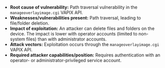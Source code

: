 - **Root cause of vulnerability:** Path traversal vulnerability in the `manageoverlayimage.cgi` VAPIX API.
- **Weaknesses/vulnerabilities present:** Path traversal, leading to file/folder deletion.
- **Impact of exploitation:**  An attacker can delete files and folders on the device. The impact is lower with operator accounts (limited to non-system files) than with administrator accounts.
- **Attack vectors:** Exploitation occurs through the `manageoverlayimage.cgi` VAPIX API.
- **Required attacker capabilities/position:** Requires authentication with an operator- or administrator-privileged service account.